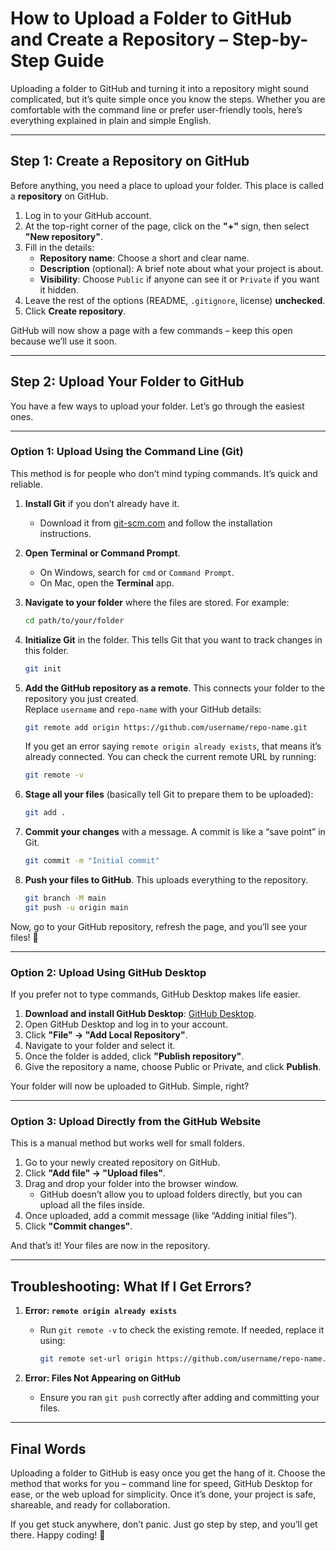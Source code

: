 # **How to Upload a Folder to GitHub and Create a Repository – Step-by-Step Guide**

Uploading a folder to GitHub and turning it into a repository might sound complicated, but it’s quite simple once you know the steps. Whether you are comfortable with the command line or prefer user-friendly tools, here’s everything explained in plain and simple English.

---

## **Step 1: Create a Repository on GitHub**

Before anything, you need a place to upload your folder. This place is called a **repository** on GitHub.

1. Log in to your GitHub account.  
2. At the top-right corner of the page, click on the **"+"** sign, then select **"New repository"**.  
3. Fill in the details:
   - **Repository name**: Choose a short and clear name.  
   - **Description** (optional): A brief note about what your project is about.  
   - **Visibility**: Choose `Public` if anyone can see it or `Private` if you want it hidden.  
4. Leave the rest of the options (README, `.gitignore`, license) **unchecked**.  
5. Click **Create repository**.  

GitHub will now show a page with a few commands – keep this open because we’ll use it soon.

---

## **Step 2: Upload Your Folder to GitHub**

You have a few ways to upload your folder. Let’s go through the easiest ones.

---

### **Option 1: Upload Using the Command Line (Git)**  
This method is for people who don’t mind typing commands. It’s quick and reliable.

1. **Install Git** if you don’t already have it.  
   - Download it from [git-scm.com](https://git-scm.com/) and follow the installation instructions.  

2. **Open Terminal or Command Prompt**.  
   - On Windows, search for `cmd` or `Command Prompt`.  
   - On Mac, open the **Terminal** app.

3. **Navigate to your folder** where the files are stored. For example:  
   ```bash
   cd path/to/your/folder
   ```

4. **Initialize Git** in the folder. This tells Git that you want to track changes in this folder.  
   ```bash
   git init
   ```

5. **Add the GitHub repository as a remote**. This connects your folder to the repository you just created.  
   Replace `username` and `repo-name` with your GitHub details:  
   ```bash
   git remote add origin https://github.com/username/repo-name.git
   ```

   If you get an error saying `remote origin already exists`, that means it’s already connected. You can check the current remote URL by running:  
   ```bash
   git remote -v
   ```

6. **Stage all your files** (basically tell Git to prepare them to be uploaded):  
   ```bash
   git add .
   ```

7. **Commit your changes** with a message. A commit is like a “save point” in Git.  
   ```bash
   git commit -m "Initial commit"
   ```

8. **Push your files to GitHub**. This uploads everything to the repository.  
   ```bash
   git branch -M main
   git push -u origin main
   ```

Now, go to your GitHub repository, refresh the page, and you’ll see your files! 🎉

---

### **Option 2: Upload Using GitHub Desktop**

If you prefer not to type commands, GitHub Desktop makes life easier.

1. **Download and install GitHub Desktop**: [GitHub Desktop](https://desktop.github.com/).  
2. Open GitHub Desktop and log in to your account.  
3. Click **"File" → "Add Local Repository"**.  
4. Navigate to your folder and select it.  
5. Once the folder is added, click **"Publish repository"**.  
6. Give the repository a name, choose Public or Private, and click **Publish**.  

Your folder will now be uploaded to GitHub. Simple, right?

---

### **Option 3: Upload Directly from the GitHub Website**

This is a manual method but works well for small folders.

1. Go to your newly created repository on GitHub.  
2. Click **"Add file" → "Upload files"**.  
3. Drag and drop your folder into the browser window.  
   - GitHub doesn’t allow you to upload folders directly, but you can upload all the files inside.  
4. Once uploaded, add a commit message (like “Adding initial files”).  
5. Click **"Commit changes"**.  

And that’s it! Your files are now in the repository.

---

## **Troubleshooting: What If I Get Errors?**

1. **Error: `remote origin already exists`**  
   - Run `git remote -v` to check the existing remote. If needed, replace it using:  
     ```bash
     git remote set-url origin https://github.com/username/repo-name.git
     ```

2. **Error: Files Not Appearing on GitHub**  
   - Ensure you ran `git push` correctly after adding and committing your files.

---

## **Final Words**

Uploading a folder to GitHub is easy once you get the hang of it. Choose the method that works for you – command line for speed, GitHub Desktop for ease, or the web upload for simplicity. Once it’s done, your project is safe, shareable, and ready for collaboration.

If you get stuck anywhere, don’t panic. Just go step by step, and you’ll get there. Happy coding! 🚀  